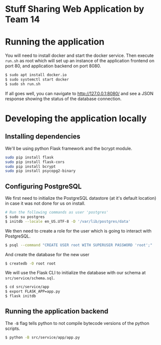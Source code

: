 # Stuff Sharing Web Application by Team 14

# Running the application
You will need to install docker and start the docker service. Then execute `run.sh` as root which will set up an instance of the application frontend on port 80, and application backend on port 8080.

```bash
$ sudo apt install docker.io
$ sudo systemctl start docker
$ sudo sh run.sh
```

If all goes well, you can navigate to http://127.0.0.1:8080/ and see a JSON response showing the status of the database connection.

# Developing the application locally

## Installing dependencies
We'll be using python Flask framework and the bcrypt module.

```bash
sudo pip install flask
sudo pip install flask-cors
sudo pip install bcrypt
sudo pip install psycopg2-binary
```

## Configuring PostgreSQL
We first need to initialize the PostgreSQL datastore (at it's default location) in case it was not done for us on install.

```bash
# Run the following commands as user 'postgres'
$ sudo su postgres
$ initdb --locale en_US.UTF-8 -D '/var/lib/postgres/data'
```

We then need to create a role for the user which is going to interact with PostgreSQL.

```bash
$ psql --command "CREATE USER root WITH SUPERUSER PASSWORD 'root';"
```

And create the database for the new user

```bash
$ createdb -O root root
```

We will use the Flask CLI to initialize the database with our schema at `src/service/schema.sql`.

```bash
$ cd src/service/app
$ export FLASK_APP=app.py
$ flask initdb
```

## Running the application backend
The `-B` flag tells python to not compile bytecode versions of the python scripts.

```bash
$ python -B src/service/app/app.py
```
